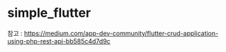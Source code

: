 # simple_flutter

참고 : https://medium.com/app-dev-community/flutter-crud-application-using-php-rest-api-bb585c4d7d9c
